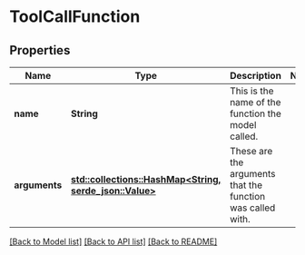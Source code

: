 # ToolCallFunction

## Properties

Name | Type | Description | Notes
------------ | ------------- | ------------- | -------------
**name** | **String** | This is the name of the function the model called. | 
**arguments** | [**std::collections::HashMap<String, serde_json::Value>**](serde_json::Value.md) | These are the arguments that the function was called with. | 

[[Back to Model list]](../README.md#documentation-for-models) [[Back to API list]](../README.md#documentation-for-api-endpoints) [[Back to README]](../README.md)


